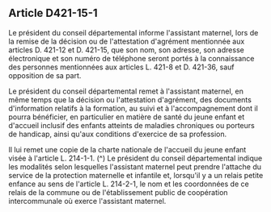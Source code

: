 ## Article D421-15-1

Le président du conseil départemental informe l'assistant maternel, lors de la remise de la décision ou de
l'attestation d'agrément mentionnée aux articles D. 421-12 et D. 421-15, que son nom, son adresse, son
adresse électronique et son numéro de téléphone seront portés à la connaissance des personnes mentionnées
aux articles L. 421-8 et D. 421-36, sauf opposition de sa part.

Le président du conseil départemental remet à l'assistant maternel, en même temps que la décision ou
l'attestation d'agrément, des documents d'information relatifs à la formation, au suivi et à l'accompagnement
dont il pourra bénéficier, en particulier en matière de santé du jeune enfant et d'accueil inclusif des enfants
atteints de maladies chroniques ou porteurs de handicap, ainsi qu'aux conditions d'exercice de sa profession.

Il lui remet une copie de la charte nationale de l'accueil du jeune enfant visée à l'article L. 214-1-1. (^)
Le président du conseil départemental indique les modalités selon lesquelles l'assistant maternel peut prendre
l'attache du service de la protection maternelle et infantile et, lorsqu'il y a un relais petite enfance au sens de
l'article L. 214-2-1, le nom et les coordonnées de ce relais de la commune ou de l'établissement public de
coopération intercommunale où exerce l'assistant maternel.

